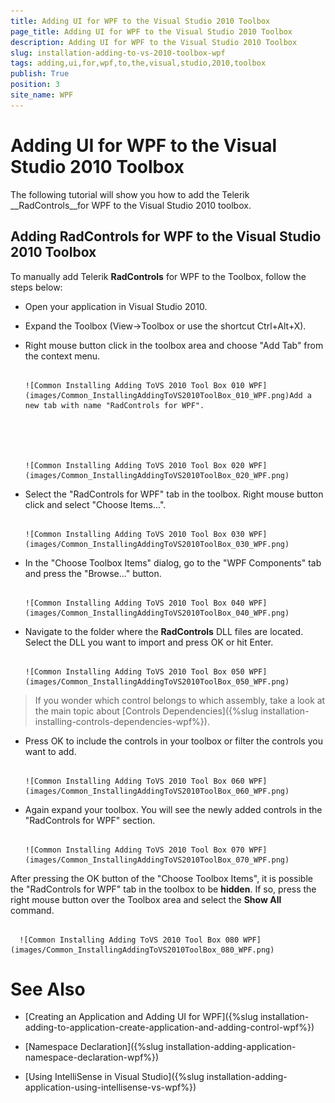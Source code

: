 ```yaml
---
title: Adding UI for WPF to the Visual Studio 2010 Toolbox
page_title: Adding UI for WPF to the Visual Studio 2010 Toolbox
description: Adding UI for WPF to the Visual Studio 2010 Toolbox
slug: installation-adding-to-vs-2010-toolbox-wpf
tags: adding,ui,for,wpf,to,the,visual,studio,2010,toolbox
publish: True
position: 3
site_name: WPF
---
```


# Adding UI for WPF to the Visual Studio 2010 Toolbox



The following tutorial will show you how to add the Telerik __RadControls__for WPF to the Visual Studio 2010 toolbox.

## Adding RadControls for WPF to the Visual Studio 2010 Toolbox

To manually add Telerik __RadControls__ for WPF to the Toolbox, follow the steps below:

* Open your application in Visual Studio 2010.

* Expand the Toolbox (View->Toolbox or use the shortcut Ctrl+Alt+X). 

* Right mouse button click in the toolbox area and choose "Add Tab" from the context menu.




         
      ![Common Installing Adding ToVS 2010 Tool Box 010 WPF](images/Common_InstallingAddingToVS2010ToolBox_010_WPF.png)Add a new tab with name "RadControls for WPF".




         
      ![Common Installing Adding ToVS 2010 Tool Box 020 WPF](images/Common_InstallingAddingToVS2010ToolBox_020_WPF.png)

* Select the "RadControls for WPF" tab in the toolbox. Right mouse button click and select "Choose Items...".




         
      ![Common Installing Adding ToVS 2010 Tool Box 030 WPF](images/Common_InstallingAddingToVS2010ToolBox_030_WPF.png)

* In the "Choose Toolbox Items" dialog, go to the "WPF Components" tab and press the "Browse..." button.




         
      ![Common Installing Adding ToVS 2010 Tool Box 040 WPF](images/Common_InstallingAddingToVS2010ToolBox_040_WPF.png)

* Navigate to the folder where the __RadControls__ DLL files are located. Select the DLL you want to import and press OK or hit Enter.




         
      ![Common Installing Adding ToVS 2010 Tool Box 050 WPF](images/Common_InstallingAddingToVS2010ToolBox_050_WPF.png)

>If you wonder which control belongs to which assembly, take a look at the main topic about [Controls Dependencies]({%slug installation-installing-controls-dependencies-wpf%}).

* Press OK to include the controls in your toolbox or filter the controls you want to add.




         
      ![Common Installing Adding ToVS 2010 Tool Box 060 WPF](images/Common_InstallingAddingToVS2010ToolBox_060_WPF.png)

* Again expand your toolbox. You will see the newly added controls in the "RadControls for WPF" section.




         
      ![Common Installing Adding ToVS 2010 Tool Box 070 WPF](images/Common_InstallingAddingToVS2010ToolBox_070_WPF.png)

>

After pressing the OK button of the "Choose Toolbox Items", it is possible the "RadControls for WPF" tab in the toolbox to be __hidden__. If so, press the right mouse button over the Toolbox area and select the __Show All__ command.




         
      ![Common Installing Adding ToVS 2010 Tool Box 080 WPF](images/Common_InstallingAddingToVS2010ToolBox_080_WPF.png)

# See Also

 * [Creating an Application and Adding UI for WPF]({%slug installation-adding-to-application-create-application-and-adding-control-wpf%})

 * [Namespace Declaration]({%slug installation-adding-application-namespace-declaration-wpf%})

 * [Using IntelliSense in Visual Studio]({%slug installation-adding-application-using-intellisense-vs-wpf%})
